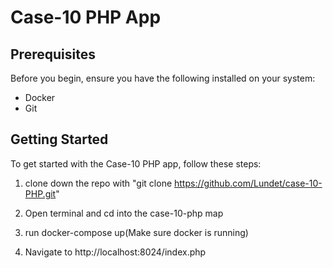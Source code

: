 # Case-10 PHP App


## Prerequisites

Before you begin, ensure you have the following installed on your system:

- Docker
- Git

## Getting Started

To get started with the Case-10 PHP app, follow these steps:

1. clone down the repo with "git clone https://github.com/Lundet/case-10-PHP.git"

2. Open terminal and cd into the case-10-php map

3. run docker-compose up(Make sure docker is running)

4. Navigate to http://localhost:8024/index.php



